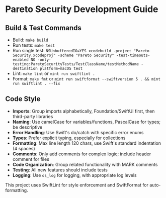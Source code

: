 # Pareto Security Development Guide

## Build & Test Commands
- Build: `make build`
- Run tests: `make test`
- Run single test: `NSUnbufferedIO=YES xcodebuild -project "Pareto Security.xcodeproj" -scheme "Pareto Security" -test-timeouts-enabled NO -only-testing:ParetoSecurityTests/TestClassName/testMethodName -destination platform=macOS test`
- Lint: `make lint` or `mint run swiftlint .`
- Format: `make fmt` or `mint run swiftformat --swiftversion 5 . && mint run swiftlint . --fix`

## Code Style
- **Imports**: Group imports alphabetically, Foundation/SwiftUI first, then third-party libraries
- **Naming**: Use camelCase for variables/functions, PascalCase for types; be descriptive
- **Error Handling**: Use Swift's do/catch with specific error enums
- **Types**: Prefer explicit typing, especially for collections
- **Formatting**: Max line length 120 chars, use Swift's standard indentation (4 spaces)
- **Comments**: Only add comments for complex logic; include header comment for files
- **Code Organization**: Group related functionality with MARK comments
- **Testing**: All new features should include tests
- **Logging**: Use `os_log` for logging, with appropriate log levels

This project uses SwiftLint for style enforcement and SwiftFormat for auto-formatting.